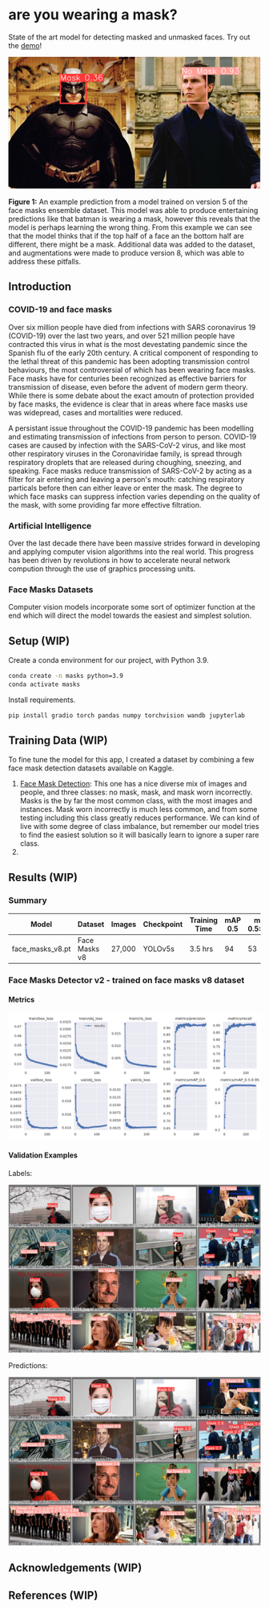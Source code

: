 # are you wearing a mask?

State of the art model for detecting masked and unmasked faces. Try out the [demo](https://huggingface.co/spaces/hlydecker/are-you-wearing-a-mask)!


![Batman](content/batman.png)

**Figure 1:** An example prediction from a model trained on version 5 of the face masks ensemble dataset. This model was able to produce entertaining predictions like that batman is wearing a mask, however this reveals that the model is perhaps learning the wrong thing. From this example we can see that the model thinks that if the top half of a face an the bottom half are different, there might be a mask. Additional data was added to the dataset, and augmentations were made to produce version 8, which was able to address these pitfalls.

## Introduction

### COVID-19 and face masks

Over six million people have died from infections with SARS coronavirus 19 (COVID-19) over the last two years, and over 521 million people have contracted this virus in what is the most devestating pandemic since the Spanish flu of the early 20th century. A critical component of responding to the lethal threat of this pandemic has been adopting transmission control behaviours, the most controversial of which has been wearing face masks. Face masks have for centuries been recognized as effective barriers for transmission of disease, even before the advent of modern germ theory. While there is some debate about the exact amoutn of protection provided by face masks, the evidence is clear that in areas where face masks use was widepread, cases and mortalities were reduced. 

A persistant issue throughout the COVID-19 pandemic has been modelling and estimating transmission of infections from person to person. COVID-19 cases are caused by infection with the SARS-CoV-2 virus, and like most other respiratory viruses in the Coronaviridae family, is spread through respiratory droplets that are released during choughing, sneezing, and speaking. Face masks reduce transmission of SARS-CoV-2 by acting as a filter for air entering and leaving a person's mouth: catching respiratory particals before then can either leave or enter the mask. The degree to which face masks can suppress infection varies depending on the quality of the mask, with some providing far more effective filtration. 

### Artificial Intelligence

Over the last decade there have been massive strides forward in developing and applying computer vision algorithms into the real world. This progress has been driven by revolutions in how to accelerate neural network compution through the use of graphics processing units. 

### Face Masks Datasets

Computer vision models incorporate some sort of optimizer function at the end which will direct the model towards the easiest and simplest solution. 

## Setup (WIP)

 Create a conda environment for our project, with Python 3.9.
 
```bash
conda create -n masks python=3.9
conda activate masks
```
Install requirements.

```bash
pip install gradio torch pandas numpy torchvision wandb jupyterlab
```

## Training Data (WIP)

To fine tune the model for this app, I created a dataset by combining a few face mask detection datasets available on Kaggle.

1. [Face Mask Detection](https://www.kaggle.com/datasets/andrewmvd/face-mask-detection): This one has a nice diverse mix of images and people, and three classes: no mask, mask, and mask worn incorrectly. Masks is the by far the most common class, with the most images and instances. Mask worn incorrectly is much less common, and from some testing including this class greatly reduces performance. We can kind of live with some degree of class imbalance, but remember our model tries to find the easiest solution so it will basically learn to ignore a super rare class.
2. 

## Results (WIP)

### Summary

| Model | Dataset | Images | Checkpoint | Training Time | mAP 0.5 | mAP 0.5:0.95 | Precision | Recall |
| --- | --- | --- | --- | --- | --- | --- | --- | --- |
| face_masks_v8.pt | Face Masks v8 | 27,000 | YOLOv5s | 3.5 hrs | 94 | 53 | 93 | 89 |

### Face Masks Detector v2 - trained on face masks v8 dataset

#### Metrics

![Results](content/results.png)

#### Validation Examples

Labels:

![Val labels](content/val_batch2_labels.jpg)

Predictions:

![Val predictions](content/val_batch2_pred.jpg)


## Acknowledgements (WIP)

## References (WIP)
